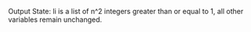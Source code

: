 Output State: li is a list of n^2 integers greater than or equal to 1, all other variables remain unchanged.